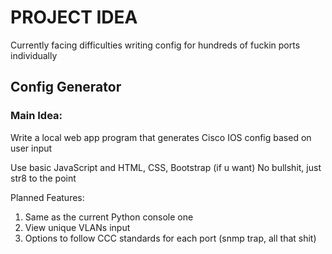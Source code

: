 # PROJECT IDEA

Currently facing difficulties writing config for hundreds of 
fuckin ports individually

## Config Generator 

### Main Idea:

Write a local web app program that generates Cisco IOS config
based on user input


Use basic JavaScript and HTML, CSS, Bootstrap (if u want)
No bullshit, just str8 to the point

Planned Features:
1. Same as the current Python console one
2. View unique VLANs input
3. Options to follow CCC standards for each port (snmp trap, all that shit)



